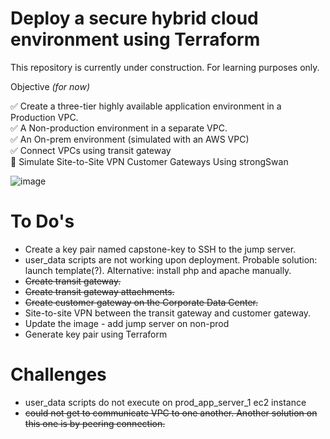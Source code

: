 # Deploy a secure hybrid cloud environment using Terraform

This repository is currently under construction. For learning purposes only.

Objective _(for now)_

:white_check_mark:    Create a three-tier highly available application environment in a Production VPC. <br>
:white_check_mark:    A Non-production environment in a separate VPC. <br>
:white_check_mark:    An On-prem environment (simulated with an AWS VPC) <br>
:white_check_mark:    Connect VPCs using transit gateway <br>
:black_square_button: Simulate Site-to-Site VPN Customer Gateways Using strongSwan <br>

![image](https://github.com/kalibri-actual/fields-c9t2-capstone/assets/155348375/d6d73526-acbb-4450-ac56-5da6c48ca5d7)

# To Do's
- Create a key pair named capstone-key to SSH to the jump server.
- user_data scripts are not working upon deployment. Probable solution: launch template(?). Alternative: install php and apache manually.
- ~~Create transit gateway.~~
- ~~Create transit gateway attachments.~~
- ~~Create customer gateway on the Corporate Data Center.~~
- Site-to-site VPN between the transit gateway and customer gateway.
- Update the image - add jump server on non-prod
- Generate key pair using Terraform

# Challenges
- user_data scripts do not execute on prod_app_server_1 ec2 instance
- ~~could not get to communicate VPC to one another. Another solution on this one is by peering connection.~~
